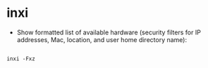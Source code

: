 # inxi

- Show formatted list of available hardware (security filters for IP addresses, Mac, location, and user home directory name):

```shell

inxi -Fxz

```
